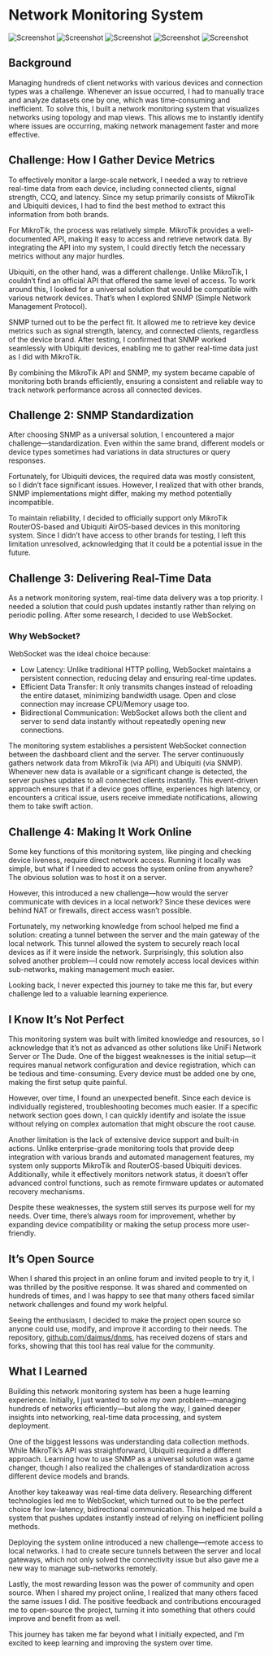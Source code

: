 # Network Monitoring System

![Screenshot](https://1.bp.blogspot.com/-toUGHq34tzA/YJzrpZaVIuI/AAAAAAAADU4/FpkeurL9ThctwDZF33sPpA5hbQ-b2PDmQCLcBGAsYHQ/s16000/dashboard.jpg)
![Screenshot](https://1.bp.blogspot.com/-qB-lCxOI7OQ/YJzrpYkyPGI/AAAAAAAADU0/6JguPbVKr8I_DJZr1qvWPCV_EpvDTMSZgCLcBGAsYHQ/s16000/diagram.jpg)
![Screenshot](https://1.bp.blogspot.com/-nXIOWjXUUqM/YJzrpZR9hvI/AAAAAAAADU8/3ci70mFzE8gZrL12uLjBtuRrjLbaW8e9gCLcBGAsYHQ/s16000/manage.jpg)
![Screenshot](https://1.bp.blogspot.com/-SAgy4ySaUUo/YJzrp0qQfxI/AAAAAAAADVA/fTWRJFgTECQAtB11Ccs1LimBKTD6OVNiACLcBGAsYHQ/s16000/map.jpg)
![Screenshot](https://1.bp.blogspot.com/-TEUBewBloe4/YJzrqG95EjI/AAAAAAAADVE/V9MNjq4DwQcIM5e3RDbaXXPBL1u7M6q3gCLcBGAsYHQ/s16000/monitor.jpg)

## Background

Managing hundreds of client networks with various devices and connection types was a challenge. Whenever an issue occurred, I had to manually trace and analyze datasets one by one, which was time-consuming and inefficient. To solve this, I built a network monitoring system that visualizes networks using topology and map views. This allows me to instantly identify where issues are occurring, making network management faster and more effective.

## Challenge: How I Gather Device Metrics

To effectively monitor a large-scale network, I needed a way to retrieve real-time data from each device, including connected clients, signal strength, CCQ, and latency. Since my setup primarily consists of MikroTik and Ubiquiti devices, I had to find the best method to extract this information from both brands.

For MikroTik, the process was relatively simple. MikroTik provides a well-documented API, making it easy to access and retrieve network data. By integrating the API into my system, I could directly fetch the necessary metrics without any major hurdles.

Ubiquiti, on the other hand, was a different challenge. Unlike MikroTik, I couldn’t find an official API that offered the same level of access. To work around this, I looked for a universal solution that would be compatible with various network devices. That’s when I explored SNMP (Simple Network Management Protocol).

SNMP turned out to be the perfect fit. It allowed me to retrieve key device metrics such as signal strength, latency, and connected clients, regardless of the device brand. After testing, I confirmed that SNMP worked seamlessly with Ubiquiti devices, enabling me to gather real-time data just as I did with MikroTik.

By combining the MikroTik API and SNMP, my system became capable of monitoring both brands efficiently, ensuring a consistent and reliable way to track network performance across all connected devices.

## Challenge 2: SNMP Standardization

After choosing SNMP as a universal solution, I encountered a major challenge—standardization. Even within the same brand, different models or device types sometimes had variations in data structures or query responses.

Fortunately, for Ubiquiti devices, the required data was mostly consistent, so I didn’t face significant issues. However, I realized that with other brands, SNMP implementations might differ, making my method potentially incompatible.

To maintain reliability, I decided to officially support only MikroTik RouterOS-based and Ubiquiti AirOS-based devices in this monitoring system. Since I didn’t have access to other brands for testing, I left this limitation unresolved, acknowledging that it could be a potential issue in the future.

## Challenge 3: Delivering Real-Time Data

As a network monitoring system, real-time data delivery was a top priority. I needed a solution that could push updates instantly rather than relying on periodic polling. After some research, I decided to use WebSocket.

### Why WebSocket?

WebSocket was the ideal choice because:

- Low Latency: Unlike traditional HTTP polling, WebSocket maintains a persistent connection, reducing delay and ensuring real-time updates.
- Efficient Data Transfer: It only transmits changes instead of reloading the entire dataset, minimizing bandwidth usage. Open and close connection may increase CPU/Memory usage too.
- Bidirectional Communication: WebSocket allows both the client and server to send data instantly without repeatedly opening new connections.

The monitoring system establishes a persistent WebSocket connection between the dashboard client and the server. The server continuously gathers network data from MikroTik (via API) and Ubiquiti (via SNMP). Whenever new data is available or a significant change is detected, the server pushes updates to all connected clients instantly. This event-driven approach ensures that if a device goes offline, experiences high latency, or encounters a critical issue, users receive immediate notifications, allowing them to take swift action.

## Challenge 4: Making It Work Online

Some key functions of this monitoring system, like pinging and checking device liveness, require direct network access. Running it locally was simple, but what if I needed to access the system online from anywhere? The obvious solution was to host it on a server.

However, this introduced a new challenge—how would the server communicate with devices in a local network? Since these devices were behind NAT or firewalls, direct access wasn’t possible.

Fortunately, my networking knowledge from school helped me find a solution: creating a tunnel between the server and the main gateway of the local network. This tunnel allowed the system to securely reach local devices as if it were inside the network. Surprisingly, this solution also solved another problem—I could now remotely access local devices within sub-networks, making management much easier.

Looking back, I never expected this journey to take me this far, but every challenge led to a valuable learning experience.

## I Know It’s Not Perfect

This monitoring system was built with limited knowledge and resources, so I acknowledge that it’s not as advanced as other solutions like UniFi Network Server or The Dude. One of the biggest weaknesses is the initial setup—it requires manual network configuration and device registration, which can be tedious and time-consuming. Every device must be added one by one, making the first setup quite painful.

However, over time, I found an unexpected benefit. Since each device is individually registered, troubleshooting becomes much easier. If a specific network section goes down, I can quickly identify and isolate the issue without relying on complex automation that might obscure the root cause.

Another limitation is the lack of extensive device support and built-in actions. Unlike enterprise-grade monitoring tools that provide deep integration with various brands and automated management features, my system only supports MikroTik and RouterOS-based Ubiquiti devices. Additionally, while it effectively monitors network status, it doesn’t offer advanced control functions, such as remote firmware updates or automated recovery mechanisms.

Despite these weaknesses, the system still serves its purpose well for my needs. Over time, there’s always room for improvement, whether by expanding device compatibility or making the setup process more user-friendly.

## It’s Open Source

When I shared this project in an online forum and invited people to try it, I was thrilled by the positive response. It was shared and commented on hundreds of times, and I was happy to see that many others faced similar network challenges and found my work helpful.

Seeing the enthusiasm, I decided to make the project open source so anyone could use, modify, and improve it according to their needs. The repository, [github.com/daimus/dnms](http://github.com/daimus/dnms), has received dozens of stars and forks, showing that this tool has real value for the community.

## What I Learned

Building this network monitoring system has been a huge learning experience. Initially, I just wanted to solve my own problem—managing hundreds of networks efficiently—but along the way, I gained deeper insights into networking, real-time data processing, and system deployment.

One of the biggest lessons was understanding data collection methods. While MikroTik’s API was straightforward, Ubiquiti required a different approach. Learning how to use SNMP as a universal solution was a game changer, though I also realized the challenges of standardization across different device models and brands.

Another key takeaway was real-time data delivery. Researching different technologies led me to WebSocket, which turned out to be the perfect choice for low-latency, bidirectional communication. This helped me build a system that pushes updates instantly instead of relying on inefficient polling methods.

Deploying the system online introduced a new challenge—remote access to local networks. I had to create secure tunnels between the server and local gateways, which not only solved the connectivity issue but also gave me a new way to manage sub-networks remotely.

Lastly, the most rewarding lesson was the power of community and open source. When I shared my project online, I realized that many others faced the same issues I did. The positive feedback and contributions encouraged me to open-source the project, turning it into something that others could improve and benefit from as well.

This journey has taken me far beyond what I initially expected, and I’m excited to keep learning and improving the system over time.